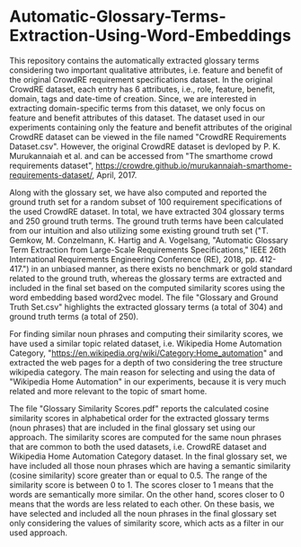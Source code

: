 # Automatic-Glossary-Terms-Extraction-Using-Word-Embeddings

This repository contains the automatically extracted glossary terms considering two important qualitative attributes, i.e. feature and benefit of the original CrowdRE requirement specifications dataset. In the original CrowdRE dataset, each entry has 6 attributes, i.e., role, feature, benefit, domain, tags and date-time of creation. Since, we are interested in extracting domain-specific terms from this dataset, we only focus on feature and benefit attributes of this dataset. The dataset used in our experiments containing only the feature and benefit attributes of the original CrowdRE dataset can be viewed in the file named "CrowdRE Requirements Dataset.csv". However, the original CrowdRE dataset is devloped by P. K. Murukannaiah et al. and can be accessed from "The smarthome crowd requirements dataset", https://crowdre.github.io/murukannaiah-smarthome-requirements-dataset/, April, 2017. 

Along with the glossary set, we have also computed and reported the ground truth set for a random subset of 100 requirement specifications of the used CrowdRE dataset. In total, we have extracted 304 glossary terms and 250 ground truth terms. The ground truth terms have been calculated from our intuition and also utilizing some existing ground truth set ("T. Gemkow, M. Conzelmann, K. Hartig and A. Vogelsang, "Automatic Glossary Term Extraction from Large-Scale Requirements Specifications," IEEE 26th International Requirements Engineering Conference (RE), 2018, pp. 412-417.") in an unbiased manner, as there exists no benchmark or gold standard related to the ground truth, whereas the glossary terms are extracted and included in the final set based on the computed similarity scores using the word embedding based word2vec model. The file "Glossary and Ground Truth Set.csv" highlights the extracted glossary terms (a total of 304) and ground truth terms (a total of 250).   

For finding similar noun phrases and computing their similarity scores, we have used a similar topic related dataset, i.e. Wikipedia Home Automation Category, "https://en.wikipedia.org/wiki/Category:Home_automation" and extracted the web pages for a depth of two considering the tree structure wikipedia category. The main reason for selecting and using the data of "Wikipedia Home Automation" in our experiments, because it is very much related and more relevant to the topic of smart home. 

The file "Glossary Similarity Scores.pdf" reports the calculated cosine similarity scores in alphabetical order for the extracted glossary terms (noun phrases) that are included in the final glossary set using our approach. The similarity scores are computed for the same noun phrases that are common to both the used datasets, i.e. CrowdRE dataset and Wikipedia Home Automation Category dataset. In the final glossary set, we have included all those noun phrases which are having a semantic similarity (cosine similarity) score greater than or equal to 0.5. The range of the similarity score is between 0 to 1. The scores closer to 1 means that the words are semantically more similar. On the other hand, scores closer to 0 means that the words are less related to each other. On these basis, we have selected and included all the noun phrases in the final glossary set only considering the values of similarity score, which acts as a filter in our used approach.
